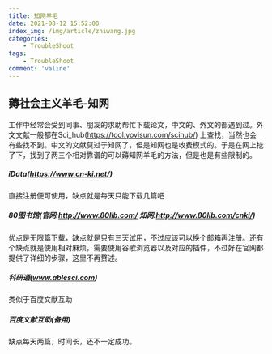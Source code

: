 ```yaml
---
title: 知网羊毛
date: 2021-08-12 15:52:00
index_img: /img/article/zhiwang.jpg
categories:
    - TroubleShoot
tags:
    - TroubleShoot
comment: 'valine'
---
```

## 薅社会主义羊毛-知网
<!-- more -->
工作中经常会受到同事、朋友的求助帮忙下载论文，中文的、外文的都遇到过。外文文献一般都在Sci_hub(https://tool.yovisun.com/scihub/) 上查找，当然也会有些找不到。中文的文献莫过于知网了，但是知网也是收费模式的。于是在网上挖了下，找到了两三个相对靠谱的可以薅知网羊毛的方法，但是也是有些限制的。
##### iData(https://www.cn-ki.net/)
直接注册便可使用，缺点就是每天只能下载几篇吧
##### 80图书馆(官网:http://www.80lib.com/ 知网:http://www.80lib.com/cnki/)
优点是无限篇下载，缺点就是只有三天试用，不过应该可以换个邮箱再注册。还有个缺点就是使用相对麻烦，需要使用谷歌浏览器以及对应的插件，不过好在官网都提供了详细的步骤，这里不再赘述。
##### 科研通(www.ablesci.com)
类似于百度文献互助
##### 百度文献互助(备用)
缺点每天两篇，时间长，还不一定成功。